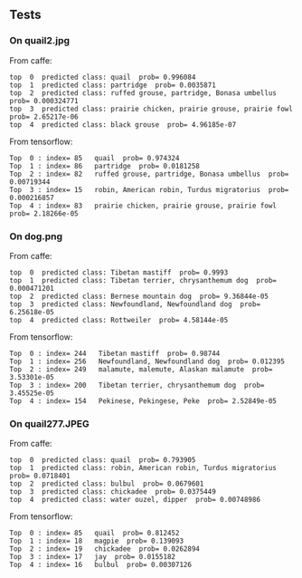 ## Tests

### On quail2.jpg

From caffe:

    top  0  predicted class: quail  prob= 0.996084
    top  1  predicted class: partridge  prob= 0.0035871
    top  2  predicted class: ruffed grouse, partridge, Bonasa umbellus  prob= 0.000324771
    top  3  predicted class: prairie chicken, prairie grouse, prairie fowl  prob= 2.65217e-06
    top  4  predicted class: black grouse  prob= 4.96185e-07


From tensorflow:

    Top  0 : index= 85   quail  prob= 0.974324
    Top  1 : index= 86   partridge  prob= 0.0181258
    Top  2 : index= 82   ruffed grouse, partridge, Bonasa umbellus  prob= 0.00719344
    Top  3 : index= 15   robin, American robin, Turdus migratorius  prob= 0.000216857
    Top  4 : index= 83   prairie chicken, prairie grouse, prairie fowl  prob= 2.18266e-05
    
### On dog.png

From caffe:

    top  0  predicted class: Tibetan mastiff  prob= 0.9993
    top  1  predicted class: Tibetan terrier, chrysanthemum dog  prob= 0.000471201
    top  2  predicted class: Bernese mountain dog  prob= 9.36844e-05
    top  3  predicted class: Newfoundland, Newfoundland dog  prob= 6.25618e-05
    top  4  predicted class: Rottweiler  prob= 4.58144e-05

From tensorflow:

    Top  0 : index= 244   Tibetan mastiff  prob= 0.98744
    Top  1 : index= 256   Newfoundland, Newfoundland dog  prob= 0.012395
    Top  2 : index= 249   malamute, malemute, Alaskan malamute  prob= 3.53301e-05
    Top  3 : index= 200   Tibetan terrier, chrysanthemum dog  prob= 3.45525e-05
    Top  4 : index= 154   Pekinese, Pekingese, Peke  prob= 2.52849e-05
    
### On quail277.JPEG

From caffe:

    top  0  predicted class: quail  prob= 0.793905
    top  1  predicted class: robin, American robin, Turdus migratorius  prob= 0.0718401
    top  2  predicted class: bulbul  prob= 0.0679601
    top  3  predicted class: chickadee  prob= 0.0375449
    top  4  predicted class: water ouzel, dipper  prob= 0.00748986
    
From tensorflow:

    Top  0 : index= 85   quail  prob= 0.812452
    Top  1 : index= 18   magpie  prob= 0.139093
    Top  2 : index= 19   chickadee  prob= 0.0262894
    Top  3 : index= 17   jay  prob= 0.0155182
    Top  4 : index= 16   bulbul  prob= 0.00307126

